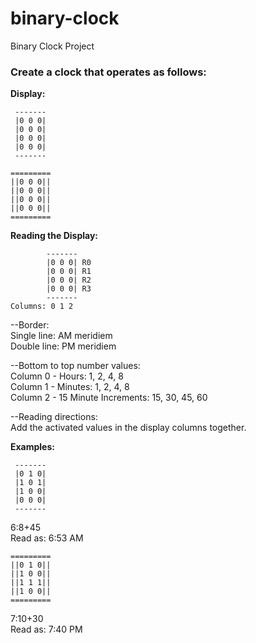 # binary-clock
Binary Clock Project

### Create a clock that operates as follows:

**Display:**
```
 -------
 |0 0 0| 
 |0 0 0|
 |0 0 0|
 |0 0 0|
 -------

=========
||0 0 0||
||0 0 0||
||0 0 0||
||0 0 0||
=========
```
**Reading the Display:**
```
        ------- 
        |0 0 0| R0
        |0 0 0| R1
        |0 0 0| R2
        |0 0 0| R3
        -------
Columns: 0 1 2
```

--Border:  
Single line: AM meridiem  
Double line: PM meridiem  

--Bottom to top number values:  
Column 0 - Hours: 1, 2, 4, 8  
Column 1 - Minutes: 1, 2, 4, 8  
Column 2 - 15 Minute Increments: 15, 30, 45, 60  

--Reading directions:  
Add the activated values in the display columns together.  

**Examples:**
```
 -------
 |0 1 0|
 |1 0 1|
 |1 0 0|
 |0 0 0|
 -------
 ```
 6:8+45  
 Read as: 6:53 AM  
```
=========
||0 1 0||
||1 0 0||
||1 1 1||
||1 0 0||
=========
```
  7:10+30  
  Read as: 7:40 PM  
